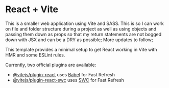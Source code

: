 # React + Vite

This is a smaller web application using Vite and SASS. This is so I can work on file and folder structure during a project as well as using objects and passing them down as props so that my return statements are not bogged down with JSX and can be a DRY as possible; More updates to follow;

This template provides a minimal setup to get React working in Vite with HMR and some ESLint rules.

Currently, two official plugins are available:

- [@vitejs/plugin-react](https://github.com/vitejs/vite-plugin-react/blob/main/packages/plugin-react/README.md) uses [Babel](https://babeljs.io/) for Fast Refresh
- [@vitejs/plugin-react-swc](https://github.com/vitejs/vite-plugin-react-swc) uses [SWC](https://swc.rs/) for Fast Refresh
